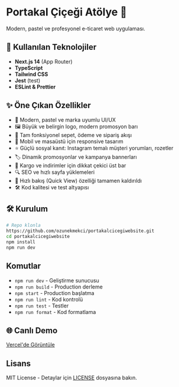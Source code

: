 # Portakal Çiçeği Atölye 🌸

Modern, pastel ve profesyonel e-ticaret web uygulaması.

## 🚀 Kullanılan Teknolojiler

- **Next.js 14** (App Router)
- **TypeScript**
- **Tailwind CSS**
- **Jest** (test)
- **ESLint & Prettier**

## ✨ Öne Çıkan Özellikler

- 🎨 Modern, pastel ve marka uyumlu UI/UX
- 🖼️ Büyük ve belirgin logo, modern promosyon barı
- 🛒 Tam fonksiyonel sepet, ödeme ve sipariş akışı
- 📱 Mobil ve masaüstü için responsive tasarım
- ⭐ Güçlü sosyal kanıt: Instagram temalı müşteri yorumları, rozetler
- 🏷️ Dinamik promosyonlar ve kampanya bannerları
- 🚚 Kargo ve indirimler için dikkat çekici üst bar
- 🔍 SEO ve hızlı sayfa yüklemeleri
- 🧹 Hızlı bakış (Quick View) özelliği tamamen kaldırıldı
- 🛠️ Kod kalitesi ve test altyapısı

## 🛠️ Kurulum

```bash
# Repo klonla
https://github.com/ozunekmekci/portakalcicegiwebsite.git
cd portakalcicegiwebsite
npm install
npm run dev
```

## Komutlar
- `npm run dev` - Geliştirme sunucusu
- `npm run build` - Production derleme
- `npm start` - Production başlatma
- `npm run lint` - Kod kontrolü
- `npm run test` - Testler
- `npm run format` - Kod formatlama

## 🌐 Canlı Demo
[Vercel'de Görüntüle](https://portakalcicegiwebsite.vercel.app)

## Lisans
MIT License - Detaylar için [LICENSE](LICENSE) dosyasına bakın.
